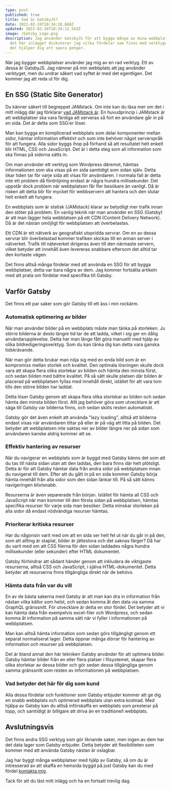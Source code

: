 ```yaml
---
type: post
published: true
title: Vad är GatsbyJS?
date: 2021-02-26T10:34:10.668Z
updated: 2021-02-26T10:34:12.543Z
image: /Gatsby_Logo.png
description: Jag använder GatsbyJS för att bygga många av mina webbplatser. I
  det här inlägget diskuterar jag vilka fördelar som finns med verktyget och hur
  det hjälper dig att spara pengar.
---
```

När jag bygger webbplatser använder jag mig av en rad verktyg. Ett av dessa är GatsbyJS. Jag nämner på min webbplats att jag använder verktyget, men du undrar säkert vad syftet är med det egentligen. Det kommer jag att reda ut för dig.

## En SSG (Static Site Generator)

Du känner säkert till begreppet JAMstack. Om inte kan du läsa mer om det i mitt inlägg där jag förklarar [vad JAMstack är](https://chjweb.se/blogg/vad-ar-egentligen-jamstack). En huvudprincip i JAMstack är att webbplatser ska vara färdiga att serveras så fort en användare går in på en sida. Det är detta som SSG:er löser.

Man kan bygga en komplicerad webbplats som delar komponenter mellan sidor, hämtar information effektivt och som inte behöver något serverspråk för att fungera. Alla sidor byggs ihop på förhand så att resultatet helt enkelt blir HTML, CSS och JavaScript. Det är i detta steg som all information som ska finnas på sidorna sätts in.

Om man använder ett verktyg som Wordpress däremot, hämtas informationen som ska visas på en sida samtidigt som sidan själv. Detta ökar tiden tar för varje sida att visas för användaren. I normala fall är detta inte ett problem då fördröjning endast är några hundra millisekunder. Det uppstår dock problem när webbplatsen får fler besökare än vanligt. Då är risken att detta blir för mycket för webbservern att hantera och den slutar helt enkelt att fungera.

En webbplats som är statisk (JAMstack) klarar av betydligt mer trafik innan den stöter på problem. En vanlig teknik när man använder en SSG (Gatsby) är att man lägger hela webblatsen på ett CDN (Content Delivery Network). Då är det nästan omöjligt för webbplatsen att överbelastas.

Ett CDN är ett nätverk av geografiskt utspridda servrar. Om en av dessa servrar blir överbelastad kommer trafiken skickas till en annan server i nätverket. Trafik till näteverket dirigeras även till den närmaste servern, vilket betyder att innehåll även levereras snabbare eftersom det alltid tar den kortaste vägen.

Det finns alltså många fördelar med att använda en SSG för att bygga webbplatser, detta var bara några av dem. Jag kommer fortsätta artikeln med att prata om fördelar med specifika till Gatsby.

## Varför Gatsby

Det finns ett par saker som gör Gatsby till ett äss i min rockärm.

### Automatisk optimering av bilder

När man använder bilder på en webbplats måste man tänka på storleken. Ju större bilderna är desto längre tid tar de att ladda, vilket i sig ger en dålig användarupplevelse. Detta har man länge fått göra manuellt med hjälp av olika bildredigeringsverktyg. Som du kan tänka dig kan detta vara ganska tidskrävande.

När man gör detta brukar man nöja sig med en enda bild som är en kompromiss mellan storlek och kvalitet. Den optimala lösningen skulle dock vara att skapa flera olika storlekar av bilden och hämta den minsta först, och sedan bilden med bättre kvalitet. På så sätt skulle platsen där bilden är placerad på webbplatsen fyllas med innehåll direkt, istället för att vara tom tills den större bilden har laddat.

Detta löser Gatsby genom att skapa flera olika storlekar av bilden och sedan hämta den minsta bilden först. Allt jag behöver göra som utvecklare är att säga till Gatsby var bilderna finns, och sedan sköts resten automatiskt.

Gatsby gör det även enkelt att använda "lazy loading", alltså att bilderna endast visas när användaren tittar på eller är på väg att titta på bilden. Det betyder att webbplatsen inte saktas ner av bilder längre ner på sidan som användaren kanske aldrig kommer att se.

### Effektiv hantering av resurser

När du navigerar en webbplats som är byggd med Gatsby känns det som att du tas till nästa sidan utan att den laddas, den bara finns där helt plötsligt. Detta är för att Gatsby hämtar data från andra sidor på webbplatsen innan du navigerat till dem. Efter att du gått in på en sida kommer Gatsby börja hämta innehåll från alla sidor som den sidan länkar till. På så sätt känns navigeringen blixtsnabb.

Resurserna är även separerade från början. Istället för hämta all CSS och JavaScript när man kommer till den första sidan på webbplatsen, hämtas specifika resurser för varje sida man besöker. Detta minskar storleken på alla sidor då endast nödvändiga resurser hämtas.

### Prioriterar kritiska resurser

Har du någonsin varit med om att en sida ser helt fel ut när du går in på den, som att allting är staplat, bilder är jättestora och det saknas färger? Då har du varit med om att CSS filerna för den sidan laddades några hundra millisekunder (eller sekunder) efter HTML dokumentet.

Gatsby förhindrar att sådant händer genom att inkludera de viktigaste resurserna, alltså CSS och JavaScript, i själva HTML-dokumentet. Detta betyder att resurserna finns tillgängliga direkt när de behövs.

### Hämta data från var du vill

En av de bästa sakerna med Gatsby är att man kan dra in information från nästan vilka källor som helst, och sedan komma åt den data via samma GraphQL gränssnitt. För utvecklare är detta en stor fördel. Det betyder att vi kan hämta data från exempelvis excel-filer och Wordpress, och sedan komma åt information på samma sätt när vi fyller i informationen på webbplatsen.

Man kan alltså hämta information som sedan görs tillgängligt genom ett separat normaliserat lager. Detta öppnar många dörrar för hantering av information och resurser på webbplatsen.

Det är bland annat den här tekniken Gatsby använder för att optimera bilder. Gatsby hämtar bilder från en eller flera platser i filsystemet, skapar flera olika storlekar av dessa bilder och gör sedan dessa tillgängliga genom samma gränssnitt som resten av informationen på webbplatsen.

### Vad betyder det här för dig som kund

Alla dessa fördelar och funktioner som Gatsby erbjuder kommer att ge dig en snabb webbplats och optimerad webbplats utan extra kostnad. Med hjälpa av Gatsby kan du alltså införskaffa en webbplats som presterar på topp, och samtidigt är billigare att driva än en traditionell webbplats.

## Avslutningsvis

Det finns andra SSG verktyg som gör liknande saker, men ingen av dem har det data lager som Gatsby erbjuder. Detta betyder att flexibiliteten som kommer med att använda Gatsby nästan är oslagbar.

Jag har byggt många webbplatser med hjälp av Gatsby, så om du är intresserad av att skaffa en hemsida byggd på just Gatsby kan du med fördel [kontakta mig](/kontakt/).

Tack för att du läst mitt inlägg och ha en fortsatt trevlig dag.